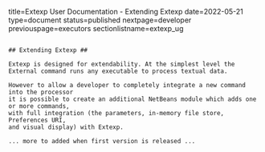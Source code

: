 title=Extexp User Documentation - Extending Extexp
date=2022-05-21
type=document
status=published
nextpage=developer
previouspage=executors
sectionlistname=extexp_ug
~~~~~~

## Extending Extexp ##

Extexp is designed for extendability. At the simplest level the
External command runs any executable to process textual data.

However to allow a developer to completely integrate a new command into the processor
it is possible to create an additional NetBeans module which adds one or more commands, 
with full integration (the parameters, in-memory file store, Preferences URI,
and visual display) with Extexp.

... more to added when first version is released ... 